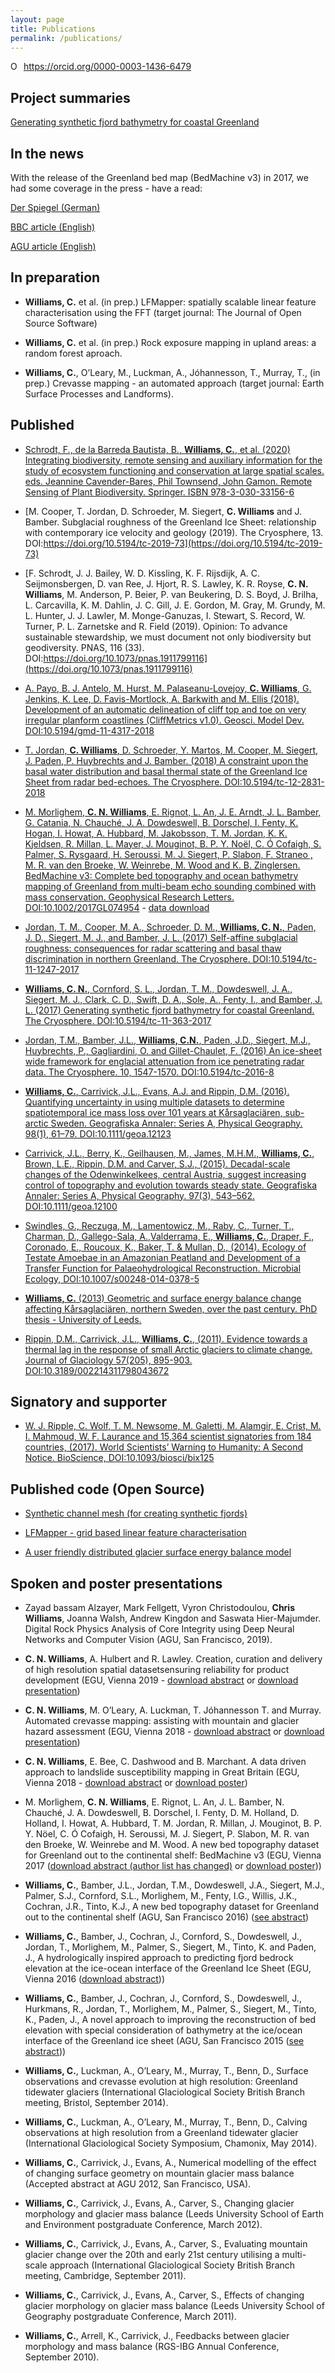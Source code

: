 ```yaml
---
layout: page
title: Publications
permalink: /publications/
---
```


<div itemscope itemtype="https://schema.org/Person"><a itemprop="sameAs" content="https://orcid.org/0000-0003-1436-6479" href="https://orcid.org/0000-0003-1436-6479" target="orcid.widget" rel="me noopener noreferrer" style="vertical-align:top;"><img src="https://orcid.org/sites/default/files/images/orcid_16x16.png" style="width:1em;margin-right:.5em;" alt="ORCID iD icon">https://orcid.org/0000-0003-1436-6479</a></div>

## Project summaries

[Generating synthetic fjord bathymetry for coastal Greenland](/research_summaries/2017-02-13-synthetic_fjord_geometry_SUMMARY)

## In the news

With the release of the Greenland bed map (BedMachine v3) in 2017, we had some coverage in the press - have a read:

[Der Spiegel (German)](http://www.spiegel.de/wissenschaft/natur/neue-landkarte-so-sieht-groenland-unter-dem-eis-aus-a-1184163.html)

[BBC article (English)](http://www.bbc.co.uk/news/science-environment-42260580)

[AGU article (English)](https://news.agu.org/press-release/more-greenland-glaciers-threatened-by-climate-change-than-previously-thought/)

## In preparation

- **Williams, C.** et al. (in prep.) LFMapper: spatially scalable linear feature characterisation using the FFT (target journal: The Journal of Open Source Software) 

- **Williams, C.** et al. (in prep.) Rock exposure mapping in upland areas: a random forest aproach. 

- **Williams, C.**, O’Leary, M., Luckman, A., Jóhannesson, T., Murray, T., (in prep.) Crevasse mapping - an automated approach (target journal: Earth Surface Processes and Landforms).

## Published

- [Schrodt, F., de la Barreda Bautista, B., **Williams, C.**, et al. (2020) Integrating biodiversity, remote sensing and auxiliary information for the study of ecosystem functioning and conservation at large spatial scales. eds. Jeannine Cavender-Bares, Phil Townsend, John Gamon. Remote Sensing of Plant Biodiversity. Springer. ISBN 978-3-030-33156-6](https://www.springer.com/gp/book/9783030331566)

- [M. Cooper, T. Jordan, D. Schroeder, M. Siegert, **C. Williams** and J. Bamber. Subglacial roughness of the Greenland Ice Sheet: relationship with contemporary ice velocity and geology (2019). The Cryosphere, 13. DOI:https://doi.org/10.5194/tc-2019-73](https://doi.org/10.5194/tc-2019-73)

- [F. Schrodt, J. J. Bailey, W. D. Kissling, K. F. Rijsdijk, A. C. Seijmonsbergen, D. van Ree, J. Hjort, R. S. Lawley, K. R. Royse, **C. N. Williams**, M. Anderson, P. Beier, P. van Beukering, D. S. Boyd, J. Brilha, L. Carcavilla, K. M. Dahlin, J. C. Gill, J. E. Gordon, M. Gray, M. Grundy, M. L. Hunter, J. J. Lawler, M. Monge-Ganuzas, I. Stewart, S. Record, W. Turner, P. L. Zarnetske and R. Field (2019). Opinion: To advance sustainable stewardship, we must document not only biodiversity but geodiversity. PNAS, 116 (33). DOI:https://doi.org/10.1073/pnas.1911799116](https://doi.org/10.1073/pnas.1911799116)

- [A. Payo, B. J. Antelo, M. Hurst, M. Palaseanu-Lovejoy, **C. Williams**, G. Jenkins, K. Lee, D. Favis-Mortlock, A. Barkwith and M. Ellis (2018). Development of an automatic delineation of cliff top and toe on very irregular planform coastlines (CliffMetrics v1.0). Geosci. Model Dev. DOI:10.5194/gmd-11-4317-2018](https://www.geosci-model-dev.net/11/4317/2018/)

- [T. Jordan, **C. Williams**, D. Schroeder, Y. Martos, M. Cooper, M. Siegert, J. Paden, P. Huybrechts and J. Bamber. (2018) A constraint upon the basal water distribution and basal thermal state of the Greenland Ice Sheet from radar bed-echoes. The Cryosphere. DOI:10.5194/tc-12-2831-2018](https://www.the-cryosphere.net/12/2831/2018/)

- [M. Morlighem, **C. N. Williams**, E. Rignot, L. An, J. E. Arndt, J. L. Bamber, G. Catania, N. Chauché, J. A. Dowdeswell, B. Dorschel, I. Fenty, K. Hogan, I. Howat, A. Hubbard, M. Jakobsson, T. M. Jordan, K. K. Kjeldsen, R. Millan, L. Mayer, J. Mouginot, B. P. Y. Noël, C. Ó Cofaigh, S. Palmer, S. Rysgaard, H. Seroussi, M. J. Siegert, P. Slabon, F. Straneo , M. R. van den Broeke, W. Weinrebe, M. Wood and K. B. Zinglersen. BedMachine v3: Complete bed topography and ocean bathymetry mapping of Greenland from multi-beam echo sounding combined with mass conservation. Geophysical Research Letters. DOI:10.1002/2017GL074954](http://onlinelibrary.wiley.com/doi/10.1002/2017GL074954/abstract) - [data download](http://nsidc.org/data/IDBMG4)

- [Jordan, T. M., Cooper, M. A., Schroeder, D. M., **Williams, C. N.**, Paden, J. D., Siegert, M. J., and Bamber, J. L. (2017) Self-affine subglacial roughness: consequences for radar scattering and basal thaw discrimination in northern Greenland. The Cryosphere. DOI:10.5194/tc-11-1247-2017](http://www.the-cryosphere.net/11/1247/2017/tc-11-1247-2017.html)

- [**Williams, C. N.**, Cornford, S. L., Jordan, T. M., Dowdeswell, J. A., Siegert, M. J., Clark, C. D., Swift, D. A., Sole, A., Fenty, I., and Bamber, J. L. (2017) Generating synthetic fjord bathymetry for coastal Greenland. The Cryosphere. DOI:10.5194/tc-11-363-2017](http://www.the-cryosphere.net/11/363/2017/tc-11-363-2017.html)

- [Jordan, T.M., Bamber, J.L., **Williams, C.N.**, Paden, J.D., Siegert, M.J., Huybrechts, P., Gagliardini, O. and  Gillet-Chaulet, F. (2016) An ice-sheet wide framework for englacial attenuation from ice penetrating radar data. The Cryosphere. 10, 1547-1570. DOI:10.5194/tc-2016-8](http://www.the-cryosphere.net/10/1547/2016/)

- [**Williams, C.**, Carrivick, J.L., Evans, A.J. and Rippin, D.M. (2016). Quantifying uncertainty in using multiple datasets to determine spatiotemporal ice mass loss over 101 years at Kårsaglaciären, sub-arctic Sweden. Geografiska Annaler: Series A, Physical Geography. 98(1), 61–79. DOI:10.1111/geoa.12123](http://onlinelibrary.wiley.com/enhanced/doi/10.1111/geoa.12123)

- [Carrivick, J.L., Berry, K., Geilhausen, M., James, M.H.M., **Williams, C.**, Brown, L.E., Rippin, D.M. and Carver, S.J., (2015). Decadal-scale changes of the Odenwinkelkees, central Austria, suggest increasing control of topography and evolution towards steady state. Geografiska Annaler: Series A, Physical Geography. 97(3), 543–562. DOI:10.1111/geoa.12100](http://onlinelibrary.wiley.com/enhanced/doi/10.1111/geoa.12100)

- [Swindles, G., Reczuga, M., Lamentowicz, M., Raby, C., Turner, T., Charman, D., Gallego-Sala, A.,Valderrama, E., **Williams, C.**, Draper, F., Coronado, E., Roucoux, K., Baker, T. & Mullan, D., (2014). Ecology of Testate Amoebae in an Amazonian Peatland and Development of a Transfer Function for Palaeohydrological Reconstruction. Microbial Ecology, DOI:10.1007/s00248-014-0378-5](http://eprints.whiterose.ac.uk/79110/)

- [**Williams, C.** (2013) Geometric and surface energy balance change affecting Kårsaglaciären, northern Sweden, over the past century. PhD thesis - University of Leeds.](http://etheses.whiterose.ac.uk/5770)

- [Rippin, D.M., Carrivick, J.L., **Williams, C.**, (2011). Evidence towards a thermal lag in the response of small Arctic glaciers to climate change. Journal of Glaciology 57(205), 895-903. DOI:10.3189/002214311798043672](https://www.cambridge.org/core/journals/journal-of-glaciology/article/evidence-towards-a-thermal-lag-in-the-response-of-karsaglaciaren-northern-sweden-to-climate-change/23B7079B89C44482938B774FFBD44FE0)

## Signatory and supporter

- [W. J. Ripple,  C. Wolf, T. M. Newsome, M. Galetti, M. Alamgir, E. Crist, M. I. Mahmoud, W. F. Laurance and 15,364 scientist signatories from 184 countries, (2017). World Scientists’ Warning to Humanity: A Second Notice. BioScience, DOI:10.1093/biosci/bix125](https://academic.oup.com/bioscience/article/67/12/1026/4605229#supplementary-data)

## Published code (Open Source)

- [Synthetic channel mesh (for creating synthetic fjords)](https://github.com/Chris35Wills/synthetic_channel_mesh)

- [LFMapper - grid based linear feature characterisation](https://github.com/Chris35Wills/LFMapper)

- [A user friendly distributed glacier surface energy balance model](https://github.com/Chris35Wills/SEB_model_java_files)

## Spoken and poster presentations

- Zayad bassam Alzayer, Mark Fellgett, Vyron Christodoulou, **Chris Williams**, Joanna Walsh, Andrew Kingdon and Saswata Hier-Majumder. Digital Rock Physics Analysis of Core Integrity using Deep Neural Networks and Computer Vision (AGU, San Francisco, 2019).

- **C. N. Williams**, A. Hulbert and R. Lawley. Creation, curation and delivery of high resolution spatial datasetsensuring reliability for product development (EGU, Vienna 2019 - [download abstract](../papers/EGU2019_rasterProcessing_abstract.pdf) or [download presentation](../papers/EGU2019_rasterProcessing_poster.pdf))

- **C. N. Williams**, M. O’Leary, A. Luckman, T. Jóhannesson T. and Murray. Automated crevasse mapping: assisting with mountain and glacier hazard assessment (EGU, Vienna 2018 - [download abstract](../papers/EGU2018_creavsse_map_abstract.pdf) or [download presentation](../papers/EGU_2018_presentation_CREVASSE_MAPPING.pdf))

- **C. N. Williams**, E. Bee, C. Dashwood and B. Marchant. A data driven approach to landslide susceptibility mapping in Great Britain (EGU, Vienna 2018 - [download abstract](../papers/EGU2018_danger_abstract.pdf) or [download poster](../papers/EGU2018_DANGER_poster_A0_PRESENTED.pdf))

- M. Morlighem, **C. N. Williams**, E. Rignot, L. An, J. L. Bamber, N. Chauché, J. A. Dowdeswell, B. Dorschel, I. Fenty, D. M. Holland, D. Holland, I. Howat, A. Hubbard, T.  M. Jordan, R. Millan, J. Mouginot, B. P. Y. Nöel, C. Ó Cofaigh, H. Seroussi, M. J. Siegert, P. Slabon, M. R. van den Broeke, W. Weinrebe and M. Wood. A new bed topography dataset for Greenland out to the continental shelf: BedMachine v3 (EGU, Vienna 2017 ([download abstract (author list has changed)](../papers/EGU2017_abstract.pdf) or [download poster](../images/conferences/EGU2017_poster_CWilliams.pdf)))  

- **Williams, C.**, Bamber, J.L., Jordan, T.M., Dowdeswell, J.A., Siegert, M.J., Palmer, S.J., Cornford, S.L., Morlighem, M., Fenty, I.G., Willis, J.K., Cochran, J.R., Tinto, K.J., A new bed topography dataset for Greenland out to the continental shelf (AGU, San Francisco 2016) ([see abstract](https://agu.confex.com/agu/fm16/meetingapp.cgi/Paper/140978))

- **Williams, C.**, Bamber, J., Cochran, J., Cornford, S., Dowdeswell, J., Jordan, T., Morlighem, M., Palmer, S., Siegert, M., Tinto, K. and Paden, J., A hydrologically inspired approach to predicting fjord bedrock elevation at the ice-ocean interface of the Greenland Ice Sheet (EGU, Vienna 2016 ([download abstract](../papers/EGU2016_abstract.pdf)))  

- **Williams, C.**, Bamber, J., Cochran, J., Cornford, S., Dowdeswell, J., Hurkmans, R., Jordan, T., Morlighem, M., Palmer, S., Siegert, M., Tinto, K., Paden, J., A novel approach to improving the reconstruction of bed elevation with special consideration of bathymetry at the ice/ocean interface of the Greenland ice sheet (AGU, San Francisco 2015 ([see abstract](https://agu.confex.com/agu/fm15/meetingapp.cgi/Paper/69688)))  

- **Williams, C.**, Luckman, A., O’Leary, M., Murray, T., Benn, D., Surface observations and crevasse evolution at high resolution: Greenland tidewater glaciers (International Glaciological Society British Branch meeting, Bristol, September 2014).

- **Williams, C.**, Luckman, A., O’Leary, M., Murray, T., Benn, D., Calving observations at high resolution from a Greenland tidewater glacier (International Glaciological Society Symposium, Chamonix, May 2014).

- **Williams, C.**, Carrivick, J., Evans, A., Numerical modelling of the effect of changing surface geometry on mountain glacier mass balance (Accepted abstract at AGU 2012, San Francisco, USA).

- **Williams, C.**, Carrivick, J., Evans, A., Carver, S., Changing glacier morphology and glacier mass balance (Leeds University School of Earth and Environment postgraduate Conference, March 2012).

- **Williams, C.**, Carrivick, J., Evans, A., Carver, S., Evaluating mountain glacier change over the 20th and early 21st century utilising a multi-scale approach (International Glaciological Society British Branch meeting, Cambridge, September 2011).

- **Williams, C.**, Carrivick, J., Evans, A., Carver, S., Effects of changing glacier morphology on glacier mass balance (Leeds University School of Geography postgraduate Conference, March 2011).

- **Williams, C.**, Arrell, K., Carrivick, J., Feedbacks between glacier morphology and mass balance (RGS-IBG Annual Conference, September 2010).
